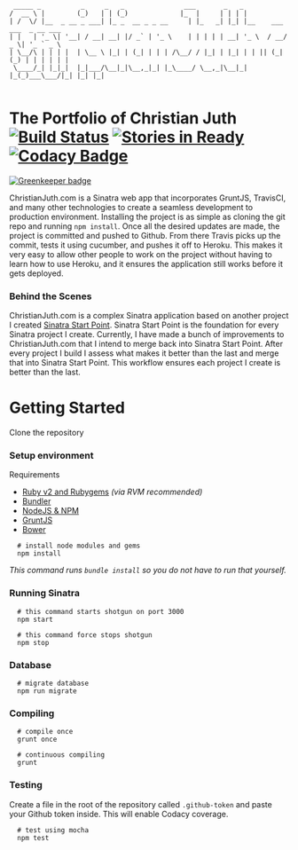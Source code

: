 ```
 _____ _          _     _   _               ___       _   _                          
/  __ \ |        (_)   | | (_)             |_  |     | | | |                         
| /  \/ |__  _ __ _ ___| |_ _  __ _ _ __     | |_   _| |_| |__    ___ ___  _ __ ___  
| |   | '_ \| '__| / __| __| |/ _` | '_ \    | | | | | __| '_ \  / __/ _ \| '_ ` _ \ 
| \__/\ | | | |  | \__ \ |_| | (_| | | | /\__/ / |_| | |_| | | || (_| (_) | | | | | |
 \____/_| |_|_|  |_|___/\__|_|\__,_|_| |_\____/ \__,_|\__|_| |_(_)___\___/|_| |_| |_|
                                                                                 
```

# The Portfolio of Christian Juth [![Build Status](https://travis-ci.org/Christianjuth/Portfolio.svg?branch=master)](https://travis-ci.org/Christianjuth/Portfolio) [![Stories in Ready](https://badge.waffle.io/Christianjuth/portfolio.svg?label=ready&title=Issues)](http://waffle.io/Christianjuth/sinatra-startpoint) [![Codacy Badge](https://api.codacy.com/project/badge/Grade/3e5abf687cfc495a93cafd274074fa39)](https://www.codacy.com/app/cjuth2/Portfolio?utm_source=github.com&amp;utm_medium=referral&amp;utm_content=Christianjuth/Portfolio&amp;utm_campaign=Badge_Grade)

[![Greenkeeper badge](https://badges.greenkeeper.io/Christianjuth/portfolio.svg)](https://greenkeeper.io/)

ChristianJuth.com is a Sinatra web app that incorporates GruntJS, TravisCI, and many other technologies to create a seamless development to production environment. Installing the project is as simple as cloning the git repo and running `npm install`. Once all the desired updates are made, the project is committed and pushed to Github. From there Travis picks up the commit, tests it using cucumber, and pushes it off to Heroku. This makes it very easy to allow other people to work on the project without having to learn how to use Heroku, and it ensures the application still works before it gets deployed.

### Behind the Scenes
ChristianJuth.com is a complex Sinatra application based on another project I created [Sinatra Start Point](https://github.com/Christianjuth/sinatra-start-point). Sinatra Start Point is the foundation for every Sinatra project I create. Currently, I have made a bunch of improvements to ChristianJuth.com that I intend to merge back into Sinatra Start Point. After every project I build I assess what makes it better than the last and merge that into Sinatra Start Point. This workflow ensures each project I create is better than the last.

# Getting Started
Clone the repository

### Setup environment
Requirements
* [Ruby v2 and Rubygems](https://rvm.io/) _(via RVM recommended)_
* [Bundler](http://bundler.io/)
* [NodeJS & NPM](https://nodejs.org/en/)
* [GruntJS](http://gruntjs.com)
* [Bower](http://bower.io/)

```shell
  # install node modules and gems
  npm install
```
_This command runs `bundle install` so you do not have to run that yourself._

### Running Sinatra
```shell
  # this command starts shotgun on port 3000
  npm start

  # this command force stops shotgun
  npm stop
```

### Database
```shell
  # migrate database
  npm run migrate
```

### Compiling
```shell
  # compile once
  grunt once

  # continuous compiling
  grunt
```

### Testing
Create a file in the root of the repository called `.github-token` and paste your Github token inside. This will enable Codacy coverage.

```
  # test using mocha
  npm test
```
